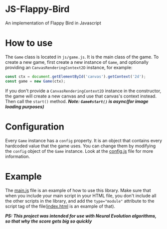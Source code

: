 # JS-Flappy-Bird
An implementation of Flappy Bird in Javascript

# How to use
The `Game` class is located in `js/game.js`. It is the main class of the game. To create a new game, first create a new instance of `Game`, and optionally providing an `CanvasRenderingContext2D` instance, for example:
```js
const ctx = document.getElementById('canvas').getContext('2d');
const game = new Game(ctx);
```
If you don't provide a `CanvasRenderingContext2D` instance in the constructor, the game will create a new canvas and use that canvas's context instead. Then call the `start()` method. ***Note: `Game#start()` is async(for image loading purposes)***

# Configuration
Every `Game` instance has a `config` property. It is an object that contains every hardcoded value that the game uses. You can change them by modifying the `config` object of the `Game` instance. Look at the [config.js](js/config.js) file for more information.

# Example
The [main.js](js/main.js) file is an example of how to use this library. Make sure that when you include your main script in your HTML file, you don't include all the other scripts in the library, and add the `type="module"` attribute to the script tag of the file([index.html](index.html) is an example of that).

***PS: This project was intended for use with Neural Evolution algorithms, so that why the score gets big so quickly***